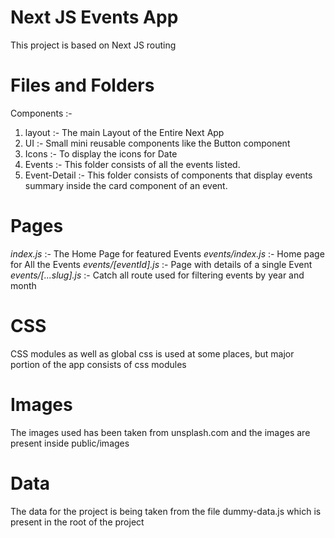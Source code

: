 # Next JS Events App

This project is based on Next JS routing

# Files and Folders
Components :- 

 1. layout :- The main Layout of the Entire Next App
 2. UI :- Small mini reusable components like the Button component
 3. Icons :- To display the icons for Date
 4. Events :- This folder consists of all the events listed.
 5. Event-Detail :- This folder consists of components that display events summary inside the card component of an event.

# Pages
*index.js* :- The Home Page for featured Events
*events/index.js* :- Home page for All the Events
*events/[eventId].js* :- Page with details of a single Event
*events/[...slug].js* :- Catch all route used for filtering events by year and month

# CSS
CSS modules as well as global css is used at some places, but major portion of the app consists of css modules 

# Images
The images used has been taken from unsplash.com and the images are present inside public/images

# Data
The data for the project is being taken from the file dummy-data.js which is present in the root of the project

